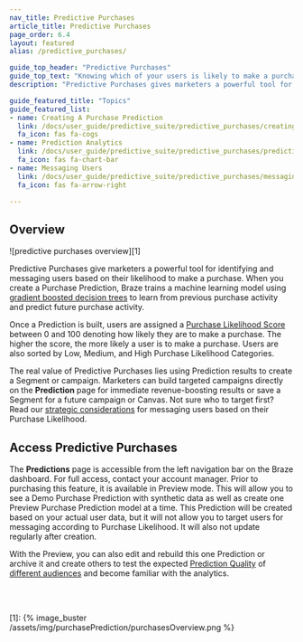 ```yaml
---
nav_title: Predictive Purchases
article_title: Predictive Purchases
page_order: 6.4
layout: featured
alias: /predictive_purchases/

guide_top_header: "Predictive Purchases"
guide_top_text: "Knowing which of your users is likely to make a purchase is a crucial insight for growing businesses. Without it, how do you decide which campaigns to build? Who should receive discounts and promotions? Where to spend a limited budget? Braze helps answer these questions with Predictive Purchases, a machine learning model that makes it easy for marketing teams to understand future purchasing behavior and focus their resources on revenue-maximizing campaigns."
description: "Predictive Purchases gives marketers a powerful tool for identifying and messaging users based on their likelihood to make a purchase. "

guide_featured_title: "Topics"
guide_featured_list:
- name: Creating A Purchase Prediction
  link: /docs/user_guide/predictive_suite/predictive_purchases/creating_a_purchase_prediction/
  fa_icon: fas fa-cogs
- name: Prediction Analytics
  link: /docs/user_guide/predictive_suite/predictive_purchases/prediction_analytics/
  fa_icon: fas fa-chart-bar
- name: Messaging Users
  link: /docs/user_guide/predictive_suite/predictive_purchases/messaging_users/
  fa_icon: fas fa-arrow-right

---
```


## Overview

![predictive purchases overview][1]

Predictive Purchases give marketers a powerful tool for identifying and messaging users based on their likelihood to make a purchase. When you create a Purchase Prediction, Braze trains a machine learning model using [gradient boosted decision trees](https://en.wikipedia.org/wiki/Gradient_boosting) to learn from previous purchase activity and predict future purchase activity. 

Once a Prediction is built, users are assigned a [Purchase Likelihood Score]({{site.baseurl}}/user_guide/predictive_suite/predictive_purchases/prediction_analytics/#purchase_score) between 0 and 100 denoting how likely they are to make a purchase. The higher the score, the more likely a user is to make a purchase. Users are also sorted by Low, Medium, and High Purchase Likelihood Categories. 

The real value of Predictive Purchases lies using Prediction results to create a Segment or campaign. Marketers can build targeted campaigns directly on the __Prediction__ page for immediate revenue-boosting results or save a Segment for a future campaign or Canvas. Not sure who to target first? Read our [strategic considerations]({{site.baseurl}}/user_guide/predictive_suite/predictive_purchases/messaging_users/#strategy) for messaging users based on their Purchase Likelihood.

## Access Predictive Purchases

The __Predictions__ page is accessible from the left navigation bar on the Braze dashboard. For full access, contact your account manager. Prior to purchasing this feature, it is available in Preview mode. This will allow you to see a Demo Purchase Prediction with synthetic data as well as create one Preview Purchase Prediction model at a time. This Prediction will be created based on your actual user data, but it will not allow you to target users for messaging according to Purchase Likelihood. It will also not update regularly after creation.

With the Preview, you can also edit and rebuild this one Prediction or archive it and create others to test the expected [Prediction Quality]({{site.baseurl}}/user_guide/predictive_suite/predictive_purchases/prediction_analytics/#prediction_quality) of [different audiences]({{site.baseurl}}/user_guide/predictive_suite/predictive_purchases/creating_a_purchase_prediction/#audience) and become familiar with the analytics.

<br><br>

[1]: {% image_buster /assets/img/purchasePrediction/purchasesOverview.png %}

